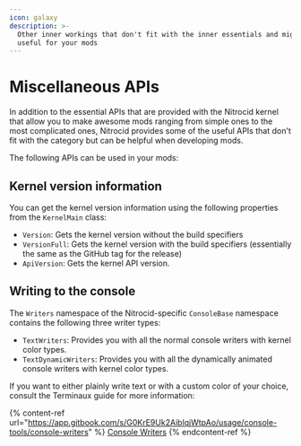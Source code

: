 ```yaml
---
icon: galaxy
description: >-
  Other inner workings that don't fit with the inner essentials and might be
  useful for your mods
---
```


# Miscellaneous APIs

In addition to the essential APIs that are provided with the Nitrocid kernel that allow you to make awesome mods ranging from simple ones to the most complicated ones, Nitrocid provides some of the useful APIs that don't fit with the category but can be helpful when developing mods.

The following APIs can be used in your mods:

## Kernel version information

You can get the kernel version information using the following properties from the `KernelMain` class:

* `Version`: Gets the kernel version without the build specifiers
* `VersionFull`: Gets the kernel version with the build specifiers (essentially the same as the GitHub tag for the release)
* `ApiVersion`: Gets the kernel API version.

## Writing to the console

The `Writers` namespace of the Nitrocid-specific `ConsoleBase` namespace contains the following three writer types:

* `TextWriters`: Provides you with all the normal console writers with kernel color types.
* `TextDynamicWriters`: Provides you with all the dynamically animated console writers with kernel color types.

If you want to either plainly write text or with a custom color of your choice, consult the Terminaux guide for more information:

{% content-ref url="https://app.gitbook.com/s/G0KrE9Uk2AiblqjWtpAo/usage/console-tools/console-writers" %}
[Console Writers](https://app.gitbook.com/s/G0KrE9Uk2AiblqjWtpAo/usage/console-tools/console-writers)
{% endcontent-ref %}
